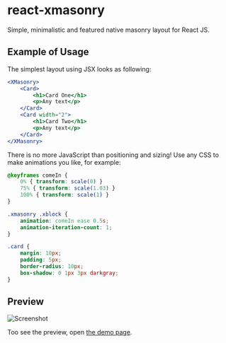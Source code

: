 # react-xmasonry

Simple, minimalistic and featured native masonry layout for React JS.

Example of Usage
----------------

The simplest layout using JSX looks as following:

```jsx
<XMasonry>
    <Card>
        <h1>Card One</h1>
        <p>Any text</p>
    </Card>
    <Card width="2">
        <h1>Card Two</h1>
        <p>Any text</p>
    </Card>
</XMasonry>
```

There is no more JavaScript than positioning and sizing! Use any CSS to make animations you like, 
for example:

```css
@keyframes comeIn {
    0% { transform: scale(0) }
    75% { transform: scale(1.03) }
    100% { transform: scale(1) }
}

.xmasonry .xblock {
    animation: comeIn ease 0.5s;
    animation-iteration-count: 1;
}

.card {
    margin: 10px;
    padding: 5px;
    border-radius: 10px;
    box-shadow: 0 1px 3px darkgray;
}
```

Preview
-------

![Screenshot](https://cloud.githubusercontent.com/assets/4989256/23816799/6926b8c2-05f7-11e7-8766-bc3c7d10047c.png)

Too see the preview, open [the demo page](https://zitros.github.io/react-xmasonry).